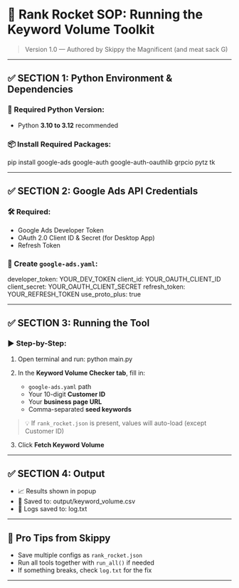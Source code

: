 # 🧠 Rank Rocket SOP: Running the Keyword Volume Toolkit

> Version 1.0 — Authored by Skippy the Magnificent (and meat sack G)

---

## ✅ SECTION 1: Python Environment & Dependencies

### 🐍 Required Python Version:
- Python **3.10 to 3.12** recommended

### 📦 Install Required Packages:
pip install google-ads google-auth google-auth-oauthlib grpcio pytz tk

---

## ✅ SECTION 2: Google Ads API Credentials

### 🛠️ Required:
- Google Ads Developer Token
- OAuth 2.0 Client ID & Secret (for Desktop App)
- Refresh Token

### 📄 Create `google-ads.yaml`:
developer_token: YOUR_DEV_TOKEN
client_id: YOUR_OAUTH_CLIENT_ID
client_secret: YOUR_OAUTH_CLIENT_SECRET
refresh_token: YOUR_REFRESH_TOKEN
use_proto_plus: true

---

## ✅ SECTION 3: Running the Tool

### ▶️ Step-by-Step:
1. Open terminal and run:
python main.py

2. In the **Keyword Volume Checker tab**, fill in:
   - `google-ads.yaml` path
   - Your 10-digit **Customer ID**
   - Your **business page URL**
   - Comma-separated **seed keywords**

> 💡 If `rank_rocket.json` is present, values will auto-load (except Customer ID)

3. Click **Fetch Keyword Volume**

---

## ✅ SECTION 4: Output

- 📈 Results shown in popup
- 📁 Saved to: output/keyword_volume.csv
- 📝 Logs saved to: log.txt

---

## 🧠 Pro Tips from Skippy

- Save multiple configs as `rank_rocket.json`
- Run all tools together with `run_all()` if needed
- If something breaks, check `log.txt` for the fix

---